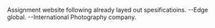 Assignment website following already layed out spesificatioins.
--Edge global.
--International Photography company.
